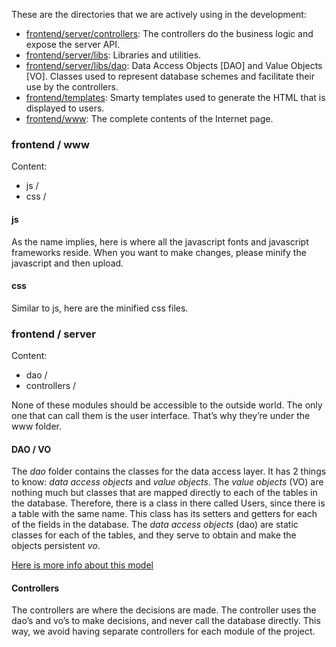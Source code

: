 These are the directories that we are actively using in the development:

-   [frontend/server/controllers](https://github.com/kylelobo/The-Documentation-Compendium/tree/master/frontend/server/controllers): The controllers do the business logic and expose the server API.
-   [frontend/server/libs](https://github.com/The-Documentation-Compendium/tree/master/frontend/server/libs): Libraries and utilities.
-   [frontend/server/libs/dao](https://github.com/The-Documentation-Compendium/tree/master/frontend/server/libs/dao): Data Access Objects \[DAO\] and Value Objects \[VO\]. Classes used to represent database schemes and facilitate their use by the controllers.
-   [frontend/templates](https://github.com/The-Documentation-Compendium/tree/master/frontend/templates): Smarty templates used to generate the HTML that is displayed to users.
-   [frontend/www](https://github.com/The-Documentation-Compendium/tree/master/frontend/www): The complete contents of the Internet page.

### frontend / www

Content:

-   js /
-   css /

#### js

As the name implies, here is where all the javascript fonts and javascript frameworks reside. When you want to make changes, please minify the javascript and then upload.

#### css

Similar to js, here are the minified css files.

### frontend / server

Content:

-   dao /
-   controllers /

None of these modules should be accessible to the outside world. The only one that can call them is the user interface. That’s why they’re under the www folder.

#### DAO / VO

The *dao* folder contains the classes for the data access layer. It has 2 things to know: *data access objects* and *value objects*. The *value objects* (VO) are nothing much but classes that are mapped directly to each of the tables in the database. Therefore, there is a class in there called Users, since there is a table with the same name. This class has its setters and getters for each of the fields in the database. The *data access objects* (dao) are static classes for each of the tables, and they serve to obtain and make the objects persistent *vo*.

[Here is more info about this model](http://www.ibm.com/developerworks/java/library/j-dao/)

#### Controllers

The controllers are where the decisions are made. The controller uses the dao’s and vo’s to make decisions, and never call the database directly. This way, we avoid having separate controllers for each module of the project.
